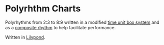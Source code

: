 # Polyrhthm Charts

Polyrhythms from 2:3 to 8:9 written in a modified [time unit box system](https://en.wikipedia.org/wiki/Time_unit_box_system) and as a [composite rhythm](https://en.wikipedia.org/wiki/Rhythm#Composite_rhythm) to help facilitate performance.

Written in [Lilypond](https://lilypond.org).